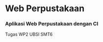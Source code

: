 <h1>Web Perpustakaan</h1>
<h3>Aplikasi Web Perpustakaan dengan CI</h3>


<p>Tugas WP2 UBSI SMT6</p>

<br>
<br>
